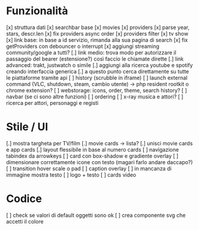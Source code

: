# Funzionalità
[x] struttura dati
[x] searchbar base
[x] movies
[x] providers
[x] parse year, stars, descr.len
[x] fix providers async order
[x] providers filter
[x] tv show
[x] link base: in base a id servizio, rimanda alla sua pagina di search
[x] fix getProviders con debouncer o interrupt
[x] aggiungi streaming community/google a tutti?
[.] link medio: trova modo per autorizzare il passaggio del bearer (estensione?) così faccio le chiamate dirette
[.] link advanced: trakt, justwatch o simile
[.] aggiungi alla ricerca youtube e spotify creando interfaccia generica
[.] a questo punto cerca direttamente su tutte le piattaforme tramite api
[ ] history (scrubble in iframe)
[ ] launch external command (VLC, shutdown, steam, cambio utente) -> php resident rootkit o chrome extension?
[ ] webstorage: icons, order, theme, search history?
[ ] navbar (se ci sono altre funzioni)
[ ] ordering
[ ] x-ray musica e attori?
[ ] ricerca per attori, personaggi e registi

# Stile / UI
[.] mostra targheta per TV/film
[.] movie cards -> lista?
[.] unisci movie cards e app cards
[.] layout flessibile in base al numero cards
[ ] navigazione tabindex da arrowkeys
[ ] card con box-shadow e gradiente overlay
[ ] dimensionare correttamente icone con testo (magari farlo andare daccapo?)
[ ] transition hover scale o pad
[ ] caption overlay
[ ] in mancanza di immagine mostra testo
[ ] logo + testo
[ ] cards video

# Codice
[ ] check se valori di default oggetti sono ok
[ ] crea componente svg che accetti il colore